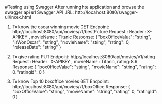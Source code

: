 #Testing using Swagger
After running hte application and browse the swagger api url
Swagger API URL:
http://localhost:8080/swagger-ui/index.html

1. To know the oscar winning movie
    GET Endpoint: http://localhost:8080/api/movies/v1/bestPicture
    Request : Header : X-APIKEY , movieName : Titanic 
    Response:
      {
      "boxOfficeValue": "string",
      "isWonOscar": "string",
      "movieName": "string",
      "rating": 0,
      "releaseDate": "string"
      }
    
2. To give rating
   PUT Endpoint: http://localhost:8080/api/movies/v1/rating
   Request : Header : X-APIKEY , movieName : Titanic, rating: 8.6
   Response:
   {
   "boxOfficeValue": "string",
   "movieName": "string",
   "rating": 0,
   "ratingId": 0
   }

3. To know Top 10 boxoffice movies
   GET Endpoint: http://localhost:8080/api/movies/v1/boxOffice
   Response:
   {
   "boxOfficeValue": "string",
   "movieName": "string",
   "rating": 0,
   "ratingId": 0
   }